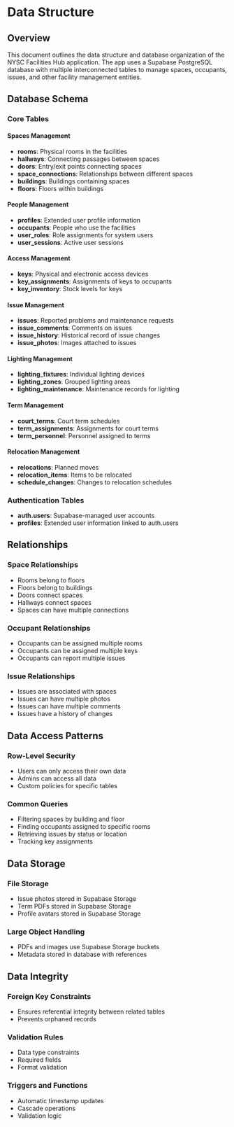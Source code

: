 
# Data Structure

## Overview
This document outlines the data structure and database organization of the NYSC Facilities Hub application. The app uses a Supabase PostgreSQL database with multiple interconnected tables to manage spaces, occupants, issues, and other facility management entities.

## Database Schema

### Core Tables

#### Spaces Management
- **rooms**: Physical rooms in the facilities
- **hallways**: Connecting passages between spaces
- **doors**: Entry/exit points connecting spaces
- **space_connections**: Relationships between different spaces
- **buildings**: Buildings containing spaces
- **floors**: Floors within buildings

#### People Management
- **profiles**: Extended user profile information
- **occupants**: People who use the facilities
- **user_roles**: Role assignments for system users
- **user_sessions**: Active user sessions

#### Access Management
- **keys**: Physical and electronic access devices
- **key_assignments**: Assignments of keys to occupants
- **key_inventory**: Stock levels for keys

#### Issue Management
- **issues**: Reported problems and maintenance requests
- **issue_comments**: Comments on issues
- **issue_history**: Historical record of issue changes
- **issue_photos**: Images attached to issues

#### Lighting Management
- **lighting_fixtures**: Individual lighting devices
- **lighting_zones**: Grouped lighting areas
- **lighting_maintenance**: Maintenance records for lighting

#### Term Management
- **court_terms**: Court term schedules
- **term_assignments**: Assignments for court terms
- **term_personnel**: Personnel assigned to terms

#### Relocation Management
- **relocations**: Planned moves
- **relocation_items**: Items to be relocated
- **schedule_changes**: Changes to relocation schedules

### Authentication Tables
- **auth.users**: Supabase-managed user accounts
- **profiles**: Extended user information linked to auth.users

## Relationships

### Space Relationships
- Rooms belong to floors
- Floors belong to buildings
- Doors connect spaces
- Hallways connect spaces
- Spaces can have multiple connections

### Occupant Relationships
- Occupants can be assigned multiple rooms
- Occupants can be assigned multiple keys
- Occupants can report multiple issues

### Issue Relationships
- Issues are associated with spaces
- Issues can have multiple photos
- Issues can have multiple comments
- Issues have a history of changes

## Data Access Patterns

### Row-Level Security
- Users can only access their own data
- Admins can access all data
- Custom policies for specific tables

### Common Queries
- Filtering spaces by building and floor
- Finding occupants assigned to specific rooms
- Retrieving issues by status or location
- Tracking key assignments

## Data Storage

### File Storage
- Issue photos stored in Supabase Storage
- Term PDFs stored in Supabase Storage
- Profile avatars stored in Supabase Storage

### Large Object Handling
- PDFs and images use Supabase Storage buckets
- Metadata stored in database with references

## Data Integrity

### Foreign Key Constraints
- Ensures referential integrity between related tables
- Prevents orphaned records

### Validation Rules
- Data type constraints
- Required fields
- Format validation

### Triggers and Functions
- Automatic timestamp updates
- Cascade operations
- Validation logic
